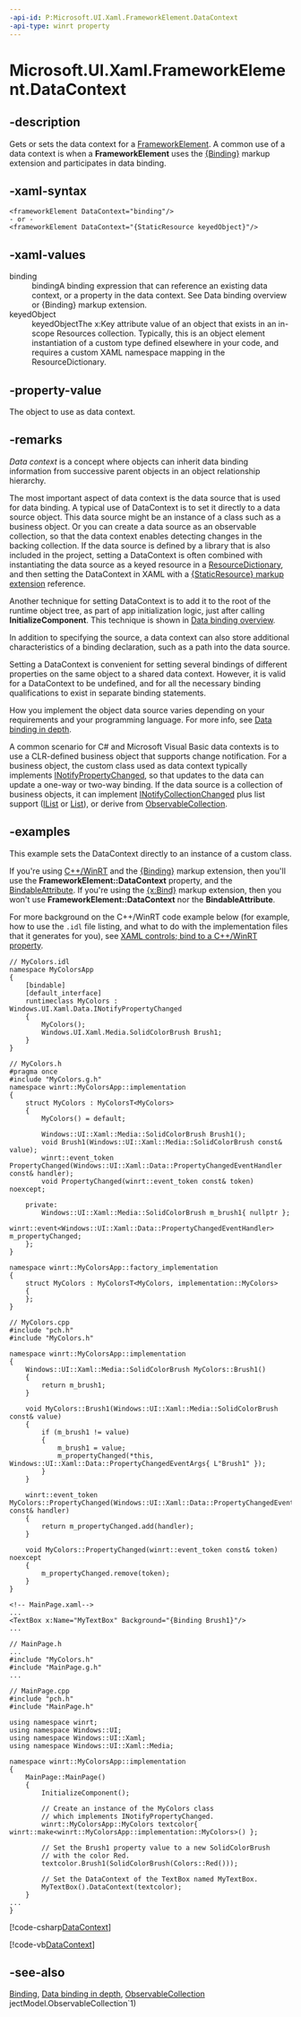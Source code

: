```yaml
---
-api-id: P:Microsoft.UI.Xaml.FrameworkElement.DataContext
-api-type: winrt property
---
```


<!-- Property syntax
public object DataContext { get;  set; }
-->

# Microsoft.UI.Xaml.FrameworkElement.DataContext

## -description
Gets or sets the data context for a [FrameworkElement](frameworkelement.md). A common use of a data context is when a **FrameworkElement** uses the [{Binding}](/windows/uwp/xaml-platform/binding-markup-extension) markup extension and participates in data binding.

## -xaml-syntax
```xaml
<frameworkElement DataContext="binding"/>
- or -
<frameworkElement DataContext="{StaticResource keyedObject}"/>
```

## -xaml-values
<dl><dt>binding</dt><dd>bindingA binding expression that can reference an existing data context, or a property in the data context. See Data binding overview or {Binding} markup extension.</dd>
<dt>keyedObject</dt><dd>keyedObjectThe x:Key attribute value of an object that exists in an in-scope Resources collection. Typically, this is an object element instantiation of a custom type defined elsewhere in your code, and requires a custom XAML namespace mapping in the ResourceDictionary.</dd>
</dl>

## -property-value
The object to use as data context.

## -remarks
*Data context* is a concept where objects can inherit data binding information from successive parent objects in an object relationship hierarchy.

The most important aspect of data context is the data source that is used for data binding. A typical use of DataContext is to set it directly to a data source object. This data source might be an instance of a class such as a business object. Or you can create a data source as an observable collection, so that the data context enables detecting changes in the backing collection. If the data source is defined by a library that is also included in the project, setting a DataContext is often combined with instantiating the data source as a keyed resource in a [ResourceDictionary](resourcedictionary.md), and then setting the DataContext in XAML with a [{StaticResource} markup extension](/windows/uwp/xaml-platform/staticresource-markup-extension) reference.

Another technique for setting DataContext is to add it to the root of the runtime object tree, as part of app initialization logic, just after calling **InitializeComponent**. This technique is shown in [Data binding overview](/windows/uwp/data-binding/data-binding-quickstart).

In addition to specifying the source, a data context can also store additional characteristics of a binding declaration, such as a path into the data source.

Setting a DataContext is convenient for setting several bindings of different properties on the same object to a shared data context. However, it is valid for a DataContext to be undefined, and for all the necessary binding qualifications to exist in separate binding statements.

How you implement the object data source varies depending on your requirements and your programming language. For more info, see [Data binding in depth](/windows/uwp/data-binding/data-binding-in-depth).

A common scenario for C# and Microsoft Visual Basic data contexts is to use a CLR-defined business object that supports change notification. For a business object, the custom class used as data context typically implements [INotifyPropertyChanged](../microsoft.ui.xaml.data/inotifypropertychanged.md), so that updates to the data can update a one-way or two-way binding. If the data source is a collection of business objects, it can implement [INotifyCollectionChanged](../microsoft.ui.xaml.interop/inotifycollectionchanged.md) plus list support ([IList<T>](/dotnet/api/system.collections.generic.ilist-1) or [List<T>](/dotnet/api/system.collections.generic.ilist-1)), or derive from [ObservableCollection<T>](/dotnet/api/system.collections.objectmodel.observablecollection-1).

## -examples
This example sets the DataContext directly to an instance of a custom class.

If you're using [C++/WinRT](/windows/uwp/cpp-and-winrt-apis/intro-to-using-cpp-with-winrt) and the [{Binding}](/windows/uwp/xaml-platform/binding-markup-extension) markup extension, then you'll use the **FrameworkElement::DataContext** property, and the [BindableAttribute](/windows/winui/api/microsoft.ui.xaml.data.bindableattribute). If you're using the [{x:Bind}](/windows/uwp/xaml-platform/x-bind-markup-extension) markup extension, then you won't use **FrameworkElement::DataContext** nor the **BindableAttribute**.

For more background on the C++/WinRT code example below (for example, how to use the `.idl` file listing, and what to do with the implementation files that it generates for you), see [XAML controls; bind to a C++/WinRT property](/windows/uwp/cpp-and-winrt-apis/binding-property).

```cppwinrt
// MyColors.idl
namespace MyColorsApp
{
    [bindable]
    [default_interface]
    runtimeclass MyColors : Windows.UI.Xaml.Data.INotifyPropertyChanged
    {
        MyColors();
        Windows.UI.Xaml.Media.SolidColorBrush Brush1;
    }
}

// MyColors.h
#pragma once
#include "MyColors.g.h"
namespace winrt::MyColorsApp::implementation
{
    struct MyColors : MyColorsT<MyColors>
    {
        MyColors() = default;

        Windows::UI::Xaml::Media::SolidColorBrush Brush1();
        void Brush1(Windows::UI::Xaml::Media::SolidColorBrush const& value);
        winrt::event_token PropertyChanged(Windows::UI::Xaml::Data::PropertyChangedEventHandler const& handler);
        void PropertyChanged(winrt::event_token const& token) noexcept;

    private:
        Windows::UI::Xaml::Media::SolidColorBrush m_brush1{ nullptr };
        winrt::event<Windows::UI::Xaml::Data::PropertyChangedEventHandler> m_propertyChanged;
    };
}

namespace winrt::MyColorsApp::factory_implementation
{
    struct MyColors : MyColorsT<MyColors, implementation::MyColors>
    {
    };
}

// MyColors.cpp
#include "pch.h"
#include "MyColors.h"

namespace winrt::MyColorsApp::implementation
{
    Windows::UI::Xaml::Media::SolidColorBrush MyColors::Brush1()
    {
        return m_brush1;
    }

    void MyColors::Brush1(Windows::UI::Xaml::Media::SolidColorBrush const& value)
    {
        if (m_brush1 != value)
        {
            m_brush1 = value;
            m_propertyChanged(*this, Windows::UI::Xaml::Data::PropertyChangedEventArgs{ L"Brush1" });
        }
    }

    winrt::event_token MyColors::PropertyChanged(Windows::UI::Xaml::Data::PropertyChangedEventHandler const& handler)
    {
        return m_propertyChanged.add(handler);
    }

    void MyColors::PropertyChanged(winrt::event_token const& token) noexcept
    {
        m_propertyChanged.remove(token);
    }
}

<!-- MainPage.xaml-->
...
<TextBox x:Name="MyTextBox" Background="{Binding Brush1}"/>
...

// MainPage.h
...
#include "MyColors.h"
#include "MainPage.g.h"
...

// MainPage.cpp
#include "pch.h"
#include "MainPage.h"

using namespace winrt;
using namespace Windows::UI;
using namespace Windows::UI::Xaml;
using namespace Windows::UI::Xaml::Media;

namespace winrt::MyColorsApp::implementation
{
    MainPage::MainPage()
    {
        InitializeComponent();

        // Create an instance of the MyColors class
        // which implements INotifyPropertyChanged.
        winrt::MyColorsApp::MyColors textcolor{ winrt::make<winrt::MyColorsApp::implementation::MyColors>() };

        // Set the Brush1 property value to a new SolidColorBrush
        // with the color Red.
        textcolor.Brush1(SolidColorBrush(Colors::Red()));

        // Set the DataContext of the TextBox named MyTextBox.
        MyTextBox().DataContext(textcolor);
    }
...
}
```

[!code-csharp[DataContext](../microsoft.ui.xaml.controls.primitives/code/Binding_Simple/csharp/Page.xaml.cs#SnippetDataContext)]

[!code-vb[DataContext](../microsoft.ui.xaml.controls.primitives/code/Binding_Simple/vbnet/BlankPage.xaml.vb#SnippetDataContext)]

## -see-also
[Binding](../microsoft.ui.xaml.data/binding.md), [Data binding in depth](/windows/uwp/data-binding/data-binding-in-depth), [ObservableCollection<T>](/dotnet/api/system.collections.objectmodel.observablecollection-1)
jectModel.ObservableCollection`1)
